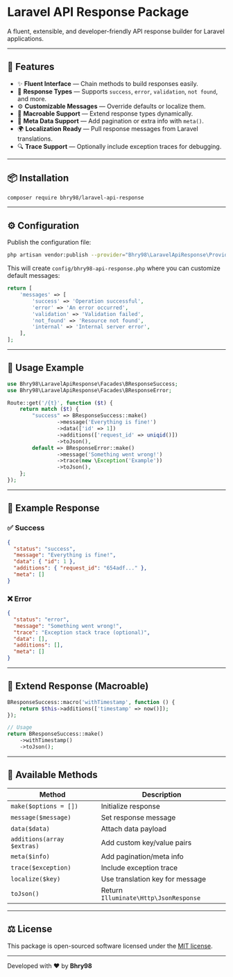 # Laravel API Response Package

A fluent, extensible, and developer-friendly API response builder for Laravel applications.

---

## 🚀 Features

- ✨ **Fluent Interface** — Chain methods to build responses easily.
- 🧩 **Response Types** — Supports `success`, `error`, `validation`, `not found`, and more.
- ⚙️ **Customizable Messages** — Override defaults or localize them.
- 🧱 **Macroable Support** — Extend response types dynamically.
- 🧮 **Meta Data Support** — Add pagination or extra info with `meta()`.
- 🌍 **Localization Ready** — Pull response messages from Laravel translations.
- 🔍 **Trace Support** — Optionally include exception traces for debugging.

---

## 📦 Installation

```bash
composer require bhry98/laravel-api-response
```

---

## ⚙️ Configuration

Publish the configuration file:

```bash
php artisan vendor:publish --provider="Bhry98\LaravelApiResponse\Providers\LaravelApiResponseServiceProvider" --tag=config
```

This will create `config/bhry98-api-response.php` where you can customize default messages:

```php
return [
    'messages' => [
        'success' => 'Operation successful',
        'error' => 'An error occurred',
        'validation' => 'Validation failed',
        'not_found' => 'Resource not found',
        'internal' => 'Internal server error',
    ],
];
```

---

## 🧠 Usage Example

```php
use Bhry98\LaravelApiResponse\Facades\BResponseSuccess;
use Bhry98\LaravelApiResponse\Facades\BResponseError;

Route::get('/{t}', function ($t) {
    return match ($t) {
        "success" => BResponseSuccess::make()
                ->message('Everything is fine!')
                ->data(['id' => 1])
                ->additions(['request_id' => uniqid()])
                ->toJson(),
        default => BResponseError::make()
                ->message('Something went wrong!')
                ->trace(new \Exception('Example'))
                ->toJson(),
    };
});
```

---

## 🧩 Example Response

### ✅ Success
```json
{
  "status": "success",
  "message": "Everything is fine!",
  "data": { "id": 1 },
  "additions": { "request_id": "654adf..." },
  "meta": []
}
```

### ❌ Error
```json
{
  "status": "error",
  "message": "Something went wrong!",
  "trace": "Exception stack trace (optional)",
  "data": [],
  "additions": [],
  "meta": []
}
```

---

## 🧱 Extend Response (Macroable)

```php
BResponseSuccess::macro('withTimestamp', function () {
    return $this->additions(['timestamp' => now()]);
});

// Usage
return BResponseSuccess::make()
    ->withTimestamp()
    ->toJson();
```

---

## 🧩 Available Methods

| Method                     | Description                           |
|----------------------------|---------------------------------------|
| `make($options = [])`      | Initialize response                   |
| `message($message)`        | Set response message                  |
| `data($data)`              | Attach data payload                   |
| `additions(array $extras)` | Add custom key/value pairs            |
| `meta($info)`              | Add pagination/meta info              |
| `trace($exception)`        | Include exception trace               |
| `localize($key)`           | Use translation key for message       |
| `toJson()`                 | Return `Illuminate\Http\JsonResponse` |

---

## ⚖️ License

This package is open-sourced software licensed under the [MIT license](https://opensource.org/license/MIT).

---

Developed with ❤️ by **Bhry98**
